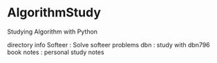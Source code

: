 # AlgorithmStudy
Studying Algorithm with Python

directory info
Softeer : Solve softeer problems
dbn : study with dbn796 book
notes : personal study notes
